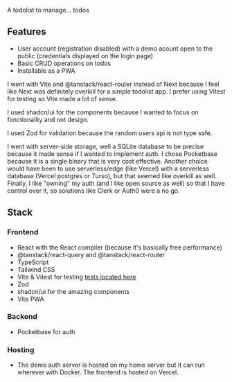 A todolist to manage... todos

## Features

- User account (registration disabled) with a demo acount open to the public (credentials displayed on the login page)
- Basic CRUD operations on todos
- Installable as a PWA

I went with Vite and @tanstack/react-router instead of Next because I feel like Next was definitely overkill for a simple todolist app. I prefer using Vitest for testing so Vite made a lot of sense.

I used shadcn/ui for the components because I wanted to focus on fonctionality and not design.

I used Zod for validation because the random users api is not type safe.

I went with server-side storage, well a SQLite database to be precise because it made sense if I wanted to implement auth. I chose Pocketbase because it is a single binary that is very cost effective. Another choice would have been to use serverless/edge (like Vercel) with a serverless database (Vercel postgres or Turso), but that seemed like overkill as well. Finally, I like "owning" my auth (and I like open source as well) so that I have control over it, so solutions like Clerk or Auth0 were a no go.

## Stack

### Frontend

- React with the React compiler (because it's basically free performance)
- @tanstack/react-query and @tanstack/react-router
- TypeScript
- Tailwind CSS
- Vite & Vitest for testing [tests located here](./packages/app/tests/app.test.tsx)
- Zod
- shadcn/ui for the amazing components
- Vite PWA

### Backend

- Pocketbase for auth

### Hosting

- The demo auth server is hosted on my home server but it can run wherever with Docker. The frontend is hosted on Vercel.
